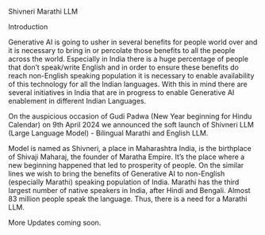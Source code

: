 Shivneri Marathi LLM

Introduction

Generative AI is going to usher in several benefits for people world over and it is necessary to bring in or percolate those benefits to all the people across the world. Especially in India there is a huge percentage of people that don’t speak/write English and in order to ensure these benefits do reach non-English speaking population it is necessary to enable availability of this technology for all the Indian languages. With this in mind there are several initiatives in India that are in progress to enable Generative AI enablement in different Indian Languages.

On the auspicious occasion of Gudi Padwa (New Year beginning for Hindu Calendar) on 9th April 2024 we announced the soft launch of Shivneri LLM (Large Language Model) - Bilingual Marathi and English LLM. 

Model is named as Shivneri, a place in Maharashtra India, is the birthplace of Shivaji Maharaj, the founder of Maratha Empire. It’s the place where a new beginning happened that led to prosperity of people. On the similar lines we wish to bring the benefits of Generative AI to non-English (especially Marathi) speaking population of India.
Marathi has the third largest number of native speakers in India, after Hindi and Bengali. Almost 83 million people speak the language. Thus, there is a need for a Marathi LLM.

More Updates coming soon.
